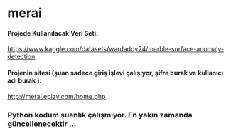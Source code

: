 # merai

#### Projede Kullanılacak Veri Seti:
https://www.kaggle.com/datasets/wardaddy24/marble-surface-anomaly-detection

#### Projenin sitesi (şuan sadece giriş işlevi çalışıyor, şifre burak ve kullanıcı adı burak ):
http://merai.epizy.com/home.php

### Python kodum şuanlık çalışmıyor. En yakın zamanda güncellenecektir ...
